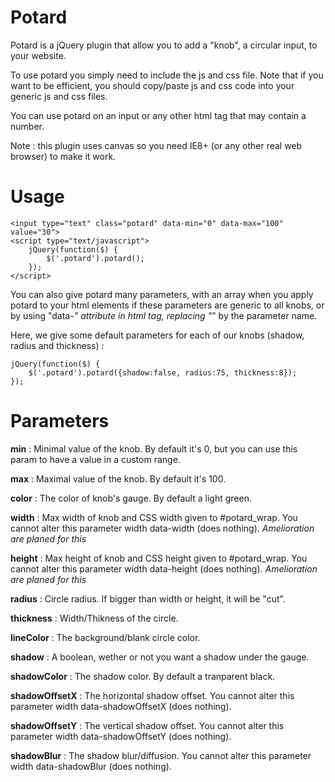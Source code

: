 Potard
======

Potard is a jQuery plugin that allow you to add a "knob", a circular input, to your website.

To use potard you simply need to include the js and css file. Note that if you want to be efficient, you should copy/paste js and css code into your generic js and css files.

You can use potard on an input or any other html tag that may contain a number.

Note : this plugin uses canvas so you need IE8+ (or any other real web browser) to make it work.


Usage
===

	<input type="text" class="potard" data-min="0" data-max="100" value="30">
	<script type="text/javascript">
		jQuery(function($) {
			$('.potard').potard();
		});
	</script>

You can also give potard many parameters, with an array when you apply potard to your html elements if these parameters are generic to all knobs, or by using "data-*" attribute in html tag, replacing "*" by the parameter name.


Here, we give some default parameters for each of our knobs (shadow, radius and thickness) :

	jQuery(function($) {
		$('.potard').potard({shadow:false, radius:75, thickness:8});
	});


Parameters
===

**min** : Minimal value of the knob. By default it's 0, but you can use this param to have a value in a custom range.

**max** : Maximal value of the knob. By default it's 100.

**color** : The color of knob's gauge. By default a light green.

 
**width** : Max width of knob and CSS width given to #potard_wrap. You cannot alter this parameter width data-width (does nothing). *Amelioration are planed for this*
 
**height** : Max height of knob and CSS height given to #potard_wrap. You cannot alter this parameter width data-height (does nothing). *Amelioration are planed for this*
 
**radius** : Circle radius. If bigger than width or height, it will be "cut".
 
**thickness** : Width/Thikness of the circle.
 
**lineColor** : The background/blank circle color.
 
**shadow** : A boolean, wether or not you want a shadow under the gauge.
 
**shadowColor** : The shadow color. By default a tranparent black.

**shadowOffsetX** : The horizontal shadow offset. You cannot alter this parameter width data-shadowOffsetX (does nothing).
 
**shadowOffsetY** : The vertical shadow offset. You cannot alter this parameter width data-shadowOffsetY (does nothing).
 
**shadowBlur** : The shadow blur/diffusion. You cannot alter this parameter width data-shadowBlur (does nothing).